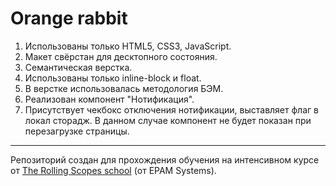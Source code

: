 # Orange rabbit

1. Использованы только HTML5, CSS3, JavaScript.
2. Макет свёрстан для десктопного состояния.
3. Семантическая верстка.
4. Использованы только inline-block и float.
5. В верстке использовалась методология БЭМ.
6. Реализован компонент "Нотификация". 
7. Присутствует чекбокс отключения нотификации, выставляет флаг в локал сторадж. В данном случае компонент не будет показан при перезагрузке страницы.

---

Репозиторий создан для прохождения обучения на интенсивном курсе от [The Rolling Scopes school](https://school.rollingscopes.com) (от EPAM Systems).

